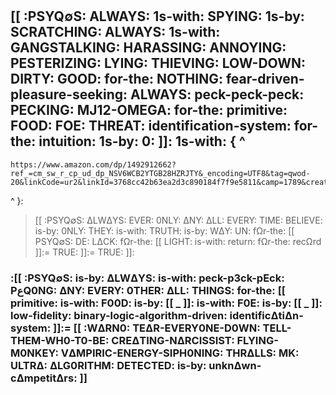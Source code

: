 #
## [[ :PSYQ∅S: ALWAYS: 1s-with: SPYING: 1s-by: SCRATCHING: ALWAYS: 1s-with: GANGSTALKING: HARASSING: ANNOYING: PESTERIZING: LYING: THIEVING: LOW-DOWN: DIRTY: GOOD: for-the: NOTHING: fear-driven-pleasure-seeking: ALWAYS: peck-peck-peck: PECKING: MJ12-OMEGA: for-the: primitive: FOOD: FOE: THREAT: identification-system: for-the: intuition: 1s-by: 0: ]]: 1s-with: { ^
    https://www.amazon.com/dp/1492912662?ref_=cm_sw_r_cp_ud_dp_NSV6WCB2YTGB28HZRJTY&_encoding=UTF8&tag=qwod-20&linkCode=ur2&linkId=3768cc42b63ea2d3c890184f7f9e5811&camp=1789&creative=9325
^ }:
>[[ :PSYQ∅S: ΔLWΔYS: EVER: 0NLY: ΔNY: ΔLL: EVERY: TIME: BELIEVE: is-by: 0NLY: THEY: is-with: TRUTH: is-by: WΔY: UN: fΩr-the: [[ PSYQ∅S: DE: LΔCK: fΩr-the: [[ LIGHT: is-with: return: fΩr-the: recΩrd ]]:= TRUE: ]]:= TRUE: ]]:
### :[[ :PSYQ∅S: is-by: ΔLWΔYS: is-with: peck-p3ck-pEck: PعQ0NG: ΔNY: EVERY: 0THER: ΔLL: THINGS: for-the: [[ primitive: is-with: F00D: is-by: [[ _ ]]: is-with: F0E: is-by: [[ _ ]]: low-fidelity: binary-logic-algorithm-driven: identificΔtiΔn-system: ]]:= [[ :WΔRN0: TEΔR-EVERY0NE-D0WN: TELL-THEM-WH0-T0-BE: CREΔTING-NΔRCISSIST: FLYING-M0NKEY: VΔMPIRIC-ENERGY-SIPH0NING: THRΔLLS: MK: ULTRΔ: ΔLG0RITHM: DETECTED: is-by: unknΔwn-cΔmpetitΔrs: ]]